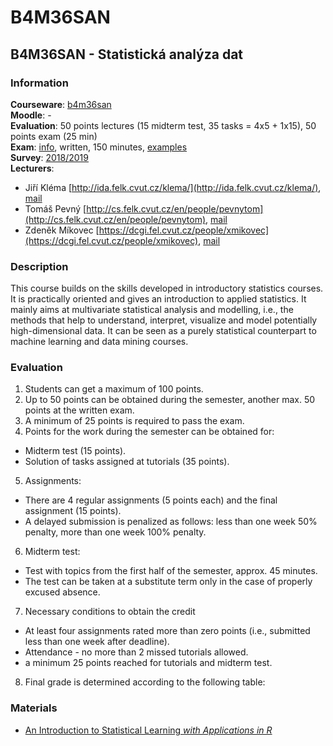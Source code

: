 # B4M36SAN

## B4M36SAN - Statistická analýza dat

### Information

**Courseware**: [b4m36san](https://cw.fel.cvut.cz/wiki/courses/b4m36san/start)\
**Moodle**: -\
**Evaluation**: 50 points lectures (15 midterm test, 35 tasks = 4x5 + 1x15), 50 points exam (25 min)\
**Exam**: [info](https://cw.fel.cvut.cz/wiki/courses/b4m36san/exam), written, 150 minutes, [examples](https://cw.fel.cvut.cz/wiki/courses/b4m36san/exam)\
**Survey**: [2018/2019](https://www.fel.cvut.cz/cz/anketa/archiv/anketa.B181/courses/B4M36SAN/index.html)\
**Lecturers**:

- Jiří Kléma [http://ida.felk.cvut.cz/klema/](http://ida.felk.cvut.cz/klema/), [mail](mailto:klema@fel.cvut.cz)
- Tomáš Pevný [http://cs.felk.cvut.cz/en/people/pevnytom](http://cs.felk.cvut.cz/en/people/pevnytom), [mail](mailto:pevnytom@fel.cvut.cz)
- Zdeněk Míkovec [https://dcgi.fel.cvut.cz/people/xmikovec](https://dcgi.fel.cvut.cz/people/xmikovec), [mail](mailto:xmikovec@fel.cvut.cz)

### Description

This course builds on the skills developed in introductory statistics courses.
It is practically oriented and gives an introduction to applied statistics.
It mainly aims at multivariate statistical analysis and modelling, i.e., the methods that help to understand, interpret, visualize and model potentially high-dimensional data.
It can be seen as a purely statistical counterpart to machine learning and data mining courses.

### Evaluation

1. Students can get a maximum of 100 points.
2. Up to 50 points can be obtained during the semester, another max. 50 points at the written exam.
3. A minimum of 25 points is required to pass the exam.
4. Points for the work during the semester can be obtained for:
  -  Midterm test (15 points).
  - Solution of tasks assigned at tutorials (35 points).
5. Assignments:
  - There are 4 regular assignments (5 points each) and the final assignment (15 points).
  - A delayed submission is penalized as follows: less than one week 50% penalty, more than one week 100% penalty.
6. Midterm test:
  - Test with topics from the first half of the semester, approx. 45 minutes.
  - The test can be taken at a substitute term only in the case of properly excused absence.
7. Necessary conditions to obtain the credit
  - At least four assignments rated more than zero points (i.e., submitted less than one week after deadline).
  - Attendance - no more than 2 missed tutorials allowed.
  - a minimum 25 points reached for tutorials and midterm test.
8. Final grade is determined according to the following table:


### Materials

- [An Introduction to Statistical Learning _with Applications in R_](http://faculty.marshall.usc.edu/gareth-james/ISL/ISLR%20Seventh%20Printing.pdf)
